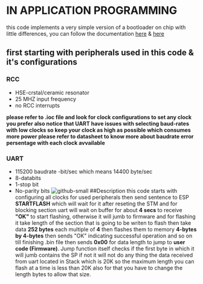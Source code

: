 # IN APPLICATION PROGRAMMING
this code implements a very simple version of a bootloader on chip with little differences, you can follow the documentation [here](https://www.st.com/content/ccc/resource/technical/document/application_note/51/5f/03/1e/bd/9b/45/be/CD00264342.pdf/files/CD00264342.pdf/jcr:content/translations/en.CD00264342.pdf) & [here](https://www.st.com/content/ccc/resource/technical/document/application_note/b9/9b/16/3a/12/1e/40/0c/CD00167594.pdf/files/CD00167594.pdf/jcr:content/translations/en.CD00167594.pdf)

## first starting with peripherals used in this code & it's configurations 
### RCC
* HSE-crstal/ceramic resonator 
* 25 MHZ input frequency
* no RCC interrupts

**please refer to .ioc file and look for clock configurations to set any clock you prefer also notice that UART have issues with selecting baud-rates with low clocks so keep your clock as high as possible which consumes more power please refer to datasheet to know more about baudrate error persentage with each clock avvailable**

### UART 
* 115200 baudrate -bit/sec which means 14400 byte/sec
* 8-databits
* 1-stop bit
* No-parity bits
![github-small](https://drive.google.com/drive/u/2/my-drive)
##Description
this code starts with configuring all clocks for used peripherals then send sentence to ESP **STARTFLASH** which will wait for it after reseting the STM and for blocking section uart will wait on buffer for about **4 secs** to receive **"OK"** to start flashing, otherwise it will jumb to firmware and for flashing it take length of the section that is going to be writen to flash then take data **252 bytes** each multiple of **4** then flashes them to memory **4-bytes by 4-bytes** then sends "OK" indicating successful operation and so on till finishing .bin file then sends **0x00** for data length to jump to **user code (Firmware)**.
Jump function itself checks if the first byte in which it will jumb contains the SP if not it will not do any thing
the data received from uart located in Stack which is 20K so the maximum length you can flash at a time is less than 20K also for that you have to change the length bytes to allow that size.

